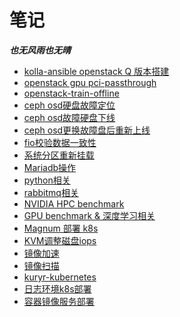 # 笔记
***也无风雨也无晴***
- [kolla-ansible openstack Q 版本搭建](https://github.com/Riverdd/notes/blob/master/notes/openstack(queens)%20build%20whit%20kolla-ansible.md)
- [openstack gpu pci-passthrough](https://github.com/Riverdd/notes/blob/master/notes/openstack%20gpu%20pci-passthrough.md)
- [openstack-train-offline](https://github.com/Riverdd/notes/blob/master/notes/openstack-train-offline.md)
- [ceph osd硬盘故障定位](https://github.com/Riverdd/notes/blob/master/notes/ceph%20osd%E7%A1%AC%E7%9B%98%E6%95%85%E9%9A%9C%E5%AE%9A%E4%BD%8D.md)
- [ceph osd故障硬盘下线](https://github.com/Riverdd/notes/blob/master/notes/ceph%20osd%E6%95%85%E9%9A%9C%E7%A1%AC%E7%9B%98%E4%B8%8B%E7%BA%BF.md)
- [ceph osd更换故障盘后重新上线](https://github.com/Riverdd/notes/blob/master/notes/ceph%20osd%E6%9B%B4%E6%8D%A2%E6%95%85%E9%9A%9C%E7%9B%98%E5%90%8E%E9%87%8D%E6%96%B0%E4%B8%8A%E7%BA%BF.md)
- [fio校验数据一致性](https://github.com/Riverdd/notes/blob/master/notes/fio%E6%A0%A1%E9%AA%8C%E6%95%B0%E6%8D%AE%E4%B8%80%E8%87%B4%E6%80%A7.md)
- [系统分区重新挂载](https://github.com/Riverdd/notes/blob/master/notes/%E7%B3%BB%E7%BB%9F%E5%88%86%E5%8C%BA%E9%87%8D%E6%96%B0%E6%8C%82%E8%BD%BD.md)
- [Mariadb操作](https://github.com/Riverdd/notes/blob/master/notes/Mariadb.md)
- [python相关](https://github.com/Riverdd/notes/blob/master/notes/python相关.md)
- [rabbitmq相关](https://github.com/Riverdd/notes/blob/master/notes/rabbitmq.md)
- [NVIDIA HPC benchmark](https://github.com/Riverdd/notes/blob/master/notes/NVIDIA%20HPC%20hpl%20benchmark.md)
- [GPU benchmark & 深度学习相关](https://github.com/Riverdd/notes/blob/master/notes/GPU%20benchmark.md)
- [Magnum 部署 k8s](https://github.com/Riverdd/notes/blob/master/notes/magnum部署k8s.md)
- [KVM调整磁盘iops](https://github.com/Riverdd/notes/blob/master/notes/kvm调整磁盘iops阈值.md)
- [镜像加速](https://github.com/Riverdd/notes/blob/master/notes/镜像加速.md)
- [镜像扫描](https://github.com/Riverdd/notes/blob/master/notes/镜像扫描.md)
- [kuryr-kubernetes](https://github.com/Riverdd/notes/blob/master/notes/kuryr-kubernetes.md)
- [日志环境k8s部署](https://github.com/Riverdd/notes/blob/master/notes/日志环境k8s部署.md)
- [容器镜像服务部署](https://github.com/Riverdd/notes/blob/master/notes/容器镜像服务部署.md)